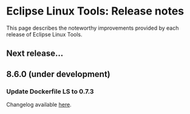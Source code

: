 # Eclipse Linux Tools: Release notes

This page describes the noteworthy improvements provided by each release of Eclipse Linux Tools.

## Next release...

## 8.6.0 (under development)

### Update Dockerfile LS to 0.7.3

Changelog available [here](https://github.com/rcjsuen/dockerfile-language-server-nodejs/blob/master/CHANGELOG.md#073---2021-12-12).